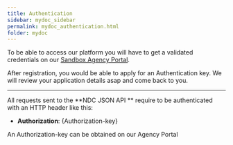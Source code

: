 ```yaml
---
title: Authentication
sidebar: mydoc_sidebar
permalink: mydoc_authentication.html
folder: mydoc
---
```


To be able to access our platform you will have to get a validated credentials on our [Sandbox Agency Portal](https://agency.airgateway.net/).

After registration, you would be able to apply for an Authentication key. We will review your application details asap and come back to you.

---

All requests sent to the **NDC JSON API ** require to be authenticated with an HTTP header like this:

- **Authorization**: {Authorization-key}

An Authorization-key can be obtained on our Agency Portal
